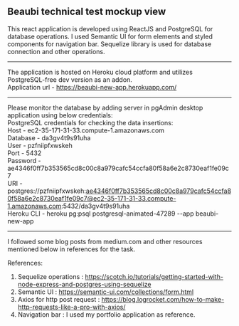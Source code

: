 Beaubi technical test mockup view
----

This react application is developed using ReactJS and PostgreSQL for database operations. I used Semantic UI for form elements and styled components for navigation bar. Sequelize library is used for database connection and other operations.

----
The application is hosted on Heroku cloud platform and utilizes PostgreSQL-free dev version as an addon.</br>
Application url - https://beaubi-new-app.herokuapp.com/

----
Please monitor the database by adding server in pgAdmin desktop application using below credentials:</br>
PostgreSQL credentials for checking the data insertions: </br>
Host - ec2-35-171-31-33.compute-1.amazonaws.com</br>
Database - da3gv4t9s91uha</br>
User - pzfniipfxwskeh</br>
Port - 5432</br>
Password - ae4346f0ff7b353565cd8c00c8a979cafc54ccfa80f58a6e2c8730eaf1fe09c7</br>
URI - postgres://pzfniipfxwskeh:ae4346f0ff7b353565cd8c00c8a979cafc54ccfa80f58a6e2c8730eaf1fe09c7@ec2-35-171-31-33.compute-1.amazonaws.com:5432/da3gv4t9s91uha</br>
Heroku CLI - heroku pg:psql postgresql-animated-47289 --app beaubi-new-app</br>

----
I followed some blog posts from medium.com and other resources mentioned below in references for the task.</br>

References:</br>

1) Sequelize operations : https://scotch.io/tutorials/getting-started-with-node-express-and-postgres-using-sequelize
2) Semantic UI : https://semantic-ui.com/collections/form.html
3) Axios for http post request : https://blog.logrocket.com/how-to-make-http-requests-like-a-pro-with-axios/
4) Navigation bar : I used my portfolio application as reference.

